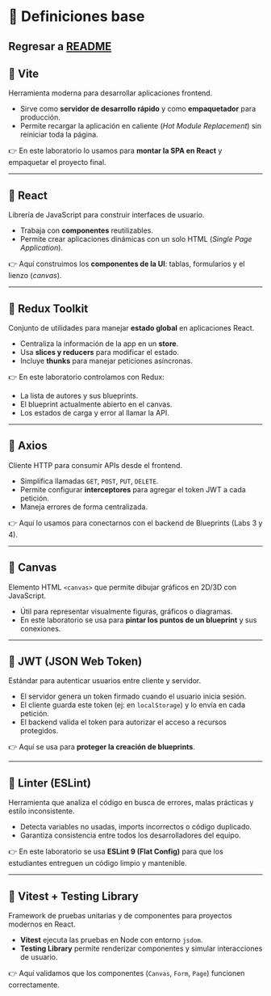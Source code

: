 # 📖 Definiciones base

## Regresar a [README](./README.md)

## 🔹 Vite

Herramienta moderna para desarrollar aplicaciones frontend.

- Sirve como **servidor de desarrollo rápido** y como **empaquetador** para producción.
- Permite recargar la aplicación en caliente (_Hot Module Replacement_) sin reiniciar toda la página.

👉 En este laboratorio lo usamos para **montar la SPA en React** y empaquetar el proyecto final.

---

## 🔹 React

Librería de JavaScript para construir interfaces de usuario.

- Trabaja con **componentes** reutilizables.
- Permite crear aplicaciones dinámicas con un solo HTML (_Single Page Application_).

👉 Aquí construimos los **componentes de la UI**: tablas, formularios y el lienzo (_canvas_).

---

## 🔹 Redux Toolkit

Conjunto de utilidades para manejar **estado global** en aplicaciones React.

- Centraliza la información de la app en un **store**.
- Usa **slices y reducers** para modificar el estado.
- Incluye **thunks** para manejar peticiones asíncronas.

👉 En este laboratorio controlamos con Redux:

- La lista de autores y sus blueprints.
- El blueprint actualmente abierto en el canvas.
- Los estados de carga y error al llamar la API.

---

## 🔹 Axios

Cliente HTTP para consumir APIs desde el frontend.

- Simplifica llamadas `GET`, `POST`, `PUT`, `DELETE`.
- Permite configurar **interceptores** para agregar el token JWT a cada petición.
- Maneja errores de forma centralizada.

👉 Aquí lo usamos para conectarnos con el backend de Blueprints (Labs 3 y 4).

---

## 🔹 Canvas

Elemento HTML `<canvas>` que permite dibujar gráficos en 2D/3D con JavaScript.

- Útil para representar visualmente figuras, gráficos o diagramas.
- En este laboratorio se usa para **pintar los puntos de un blueprint** y sus conexiones.

---

## 🔹 JWT (JSON Web Token)

Estándar para autenticar usuarios entre cliente y servidor.

- El servidor genera un token firmado cuando el usuario inicia sesión.
- El cliente guarda este token (ej: en `localStorage`) y lo envía en cada petición.
- El backend valida el token para autorizar el acceso a recursos protegidos.

👉 Aquí se usa para **proteger la creación de blueprints**.

---

## 🔹 Linter (ESLint)

Herramienta que analiza el código en busca de errores, malas prácticas y estilo inconsistente.

- Detecta variables no usadas, imports incorrectos o código duplicado.
- Garantiza consistencia entre todos los desarrolladores del equipo.

👉 En este laboratorio se usa **ESLint 9 (Flat Config)** para que los estudiantes entreguen un código limpio y mantenible.

---

## 🔹 Vitest + Testing Library

Framework de pruebas unitarias y de componentes para proyectos modernos en React.

- **Vitest** ejecuta las pruebas en Node con entorno `jsdom`.
- **Testing Library** permite renderizar componentes y simular interacciones de usuario.

👉 Aquí validamos que los componentes (`Canvas`, `Form`, `Page`) funcionen correctamente.
